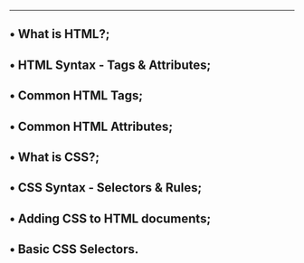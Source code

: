 ----------------------------------------------------------------------
• What is HTML?;
----------------------------------------------------------------------
• HTML Syntax - Tags & Attributes;
----------------------------------------------------------------------
• Common HTML Tags;
----------------------------------------------------------------------
• Common HTML Attributes;
----------------------------------------------------------------------
• What is CSS?;
----------------------------------------------------------------------
• CSS Syntax - Selectors & Rules;
----------------------------------------------------------------------
• Adding CSS to HTML documents;
----------------------------------------------------------------------
• Basic CSS Selectors.
----------------------------------------------------------------------

